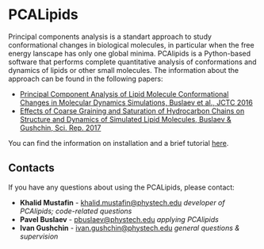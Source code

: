 # PCALipids

Principal components analysis is a standart approach to study conformational changes in biological molecules, in particular when the free energy lanscape has only one global minima. PCAlipids is a Python-based software that performs complete quantitative analysis of conformations and dynamics of lipids or other small molecules. The information about the approach can be found in the following papers:

* [Principal Component Analysis of Lipid Molecule Conformational Changes in Molecular Dynamics Simulations, Buslaev et al., JCTC 2016](doi.org/10.1021/acs.jctc.5b01106)
* [Effects of Coarse Graining and Saturation of Hydrocarbon Chains on Structure and Dynamics of Simulated Lipid Molecules, Buslaev & Gushchin, Sci. Rep. 2017](doi.org/10.1038/s41598-017-11761-5)

You can find the information on installation and a brief tutorial [here](https://github.com/membrane-systems/PCAlipids/blob/master/tutorial/tutorial.md).
    

## Contacts

If you have any questions about using the PCALipids, please contact:

* **Khalid Mustafin** - khalid.mustafin@phystech.edu *developer of PCAlipids; code-related questions*
* **Pavel Buslaev** - pbuslaev@phystech.edu *applying PCAlipids*
* **Ivan Gushchin** - ivan.gushchin@phystech.edu *general questions & supervision*


